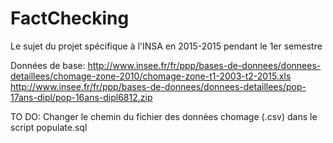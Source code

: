 # FactChecking
Le sujet du projet spécifique à l'INSA en 2015-2015 pendant le 1er semestre

Données de base:
http://www.insee.fr/fr/ppp/bases-de-donnees/donnees-detaillees/chomage-zone-2010/chomage-zone-t1-2003-t2-2015.xls
http://www.insee.fr/fr/ppp/bases-de-donnees/donnees-detaillees/pop-17ans-dipl/pop-16ans-dipl6812.zip

TO DO:
Changer le chemin du fichier des données chomage (.csv) dans le script populate.sql


